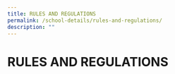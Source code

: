 ```yaml
---
title: RULES AND REGULATIONS
permalink: /school-details/rules-and-regulations/
description: ""
---
```

# RULES AND REGULATIONS
